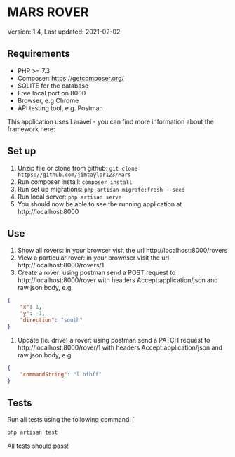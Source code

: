 # MARS ROVER

Version: 1.4, Last updated: 2021-02-02
## Requirements
* PHP >= 7.3
* Composer: https://getcomposer.org/
* SQLITE for the database
* Free local port on 8000
* Browser, e.g Chrome
* API testing tool, e.g. Postman 

This application uses Laravel - you can find more information about the framework here: 

## Set up

1. Unzip file or clone from github: `git clone https://github.com/jimtaylor123/Mars`
2. Run composer install: `composer install`
3. Run set up migrations: `php artisan migrate:fresh --seed`
4. Run local server: `php artisan serve`
5. You should now be able to see the running application at http://localhost:8000

## Use 

1. Show all rovers: in your browser visit the url http://localhost:8000/rovers
2. View a particular rover: in your brownser visit the url http://localhost:8000/rovers/1
3. Create a rover: using postman send a POST request to http://localhost:8000/rover with headers Accept:application/json and raw json body, e.g. 
```json
{
    "x": 1,
    "y": -1,
    "direction": "south"
}
```
1. Update (ie. drive) a rover: using postman send a PATCH request to http://localhost:8000/rover/1 with headers Accept:application/json and raw json body, e.g. 
```json
{
    "commandString": "l bfbff"
}
```

## Tests

Run all tests using the following command: `
```bash
php artisan test
```

All tests should pass! 

